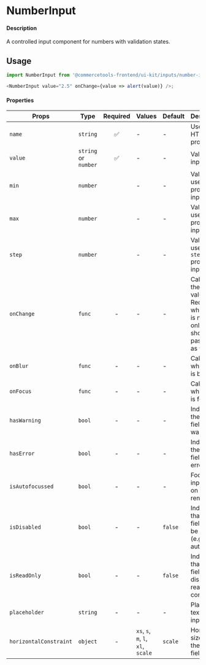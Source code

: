 # NumberInput

#### Description

A controlled input component for numbers with validation states.

## Usage

```js
import NumberInput from '@commercetools-frontend/ui-kit/inputs/number-input';

<NumberInput value="2.5" onChange={value => alert(value)} />;
```

#### Properties

| Props                  | Type                 | Required | Values                             | Default | Description                                                                                            |
| ---------------------- | -------------------- | :------: | ---------------------------------- | ------- | ------------------------------------------------------------------------------------------------------ |
| `name`                 | `string`             |    ✅    | -                                  | -       | Used as HTML `name` property                                                                           |
| `value`                | `string` or `number` |    ✅    | -                                  | -       | Value of the input                                                                                     |
| `min`                  | `number`             |          | -                                  | -       | Value is used as `min` property on input field                                                         |
| `max`                  | `number`             |          | -                                  | -       | Value is used as `max` property on input field                                                         |
| `step`                 | `number`             |          | -                                  | -       | Value is used as `step` property on input field                                                        |
| `onChange`             | `func`               |    -     | -                                  | -       | Called with the new value. Required when input is not read only. Parent should pass it back as `value` |
| `onBlur`               | `func`               |    -     | -                                  | -       | Called when field is blurred                                                                           |
| `onFocus`              | `func`               |    -     | -                                  | -       | Called when field is focused                                                                           |
| `hasWarning`           | `bool`               |    -     | -                                  | -       | Indicates the input field has a warning                                                                |
| `hasError`             | `bool`               |    -     | -                                  | -       | Indicates the input field has an error                                                                 |
| `isAutofocussed`       | `bool`               |    -     | -                                  | -       | Focus the input field on initial render                                                                |
| `isDisabled`           | `bool`               |    -     | -                                  | `false` | Indicates that the field cannot be used (e.g not authorised)                                           |
| `isReadOnly`           | `bool`               |    -     | -                                  | `false` | Indicates that the field is displaying read-only content                                               |
| `placeholder`          | `string`             |    -     | -                                  | -       | Placeholder text for the input                                                                         |
| `horizontalConstraint` | `object`             |    -     | `xs`, `s`, `m`, `l`, `xl`, `scale` | `scale` | Horizontal size limit of the input fields.                                                             |
